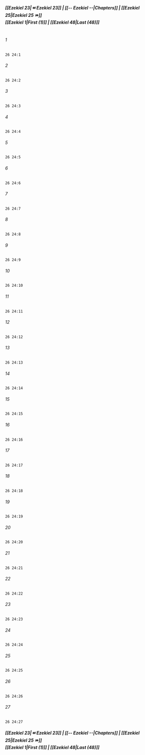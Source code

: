 
##### **[[Ezekiel 23|⏪ Ezekiel 23]] | [[-- Ezekiel --|Chapters]] | [[Ezekiel 25|Ezekiel 25 ⏩]]**<br>**[[Ezekiel 1|First (1)]] | [[Ezekiel 48|Last (48)]]**<br><br>

###### 1
``` verse
26 24:1
```
###### 2
``` verse
26 24:2
```
###### 3
``` verse
26 24:3
```
###### 4
``` verse
26 24:4
```
###### 5
``` verse
26 24:5
```
###### 6
``` verse
26 24:6
```
###### 7
``` verse
26 24:7
```
###### 8
``` verse
26 24:8
```
###### 9
``` verse
26 24:9
```
###### 10
``` verse
26 24:10
```
###### 11
``` verse
26 24:11
```
###### 12
``` verse
26 24:12
```
###### 13
``` verse
26 24:13
```
###### 14
``` verse
26 24:14
```
###### 15
``` verse
26 24:15
```
###### 16
``` verse
26 24:16
```
###### 17
``` verse
26 24:17
```
###### 18
``` verse
26 24:18
```
###### 19
``` verse
26 24:19
```
###### 20
``` verse
26 24:20
```
###### 21
``` verse
26 24:21
```
###### 22
``` verse
26 24:22
```
###### 23
``` verse
26 24:23
```
###### 24
``` verse
26 24:24
```
###### 25
``` verse
26 24:25
```
###### 26
``` verse
26 24:26
```
###### 27
``` verse
26 24:27
```

##### **[[Ezekiel 23|⏪ Ezekiel 23]] | [[-- Ezekiel --|Chapters]] | [[Ezekiel 25|Ezekiel 25 ⏩]]**<br>**[[Ezekiel 1|First (1)]] | [[Ezekiel 48|Last (48)]]**
